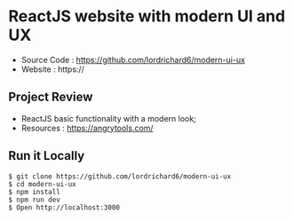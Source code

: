 # ReactJS website with modern UI and UX


- Source Code    :  https://github.com/lordrichard6/modern-ui-ux
- Website :  https://

## Project Review

- ReactJS basic functionality with a modern look; 
- Resources : https://angrytools.com/

## Run it Locally

```
$ git clone https://github.com/lordrichard6/modern-ui-ux
$ cd modern-ui-ux
$ npm install
$ npm run dev
$ Open http://localhost:3000
```